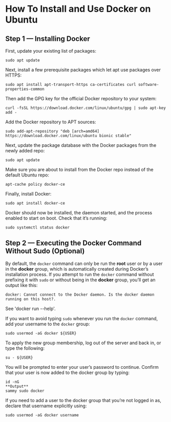 

# How To Install and Use Docker on Ubuntu

## Step 1 — Installing Docker

First, update your existing list of packages:

    sudo apt update

Next, install a few prerequisite packages which let apt use packages over HTTPS:

    sudo apt install apt-transport-https ca-certificates curl software-properties-common

Then add the GPG key for the official Docker repository to your system:

    curl -fsSL https://download.docker.com/linux/ubuntu/gpg | sudo apt-key add -

Add the Docker repository to APT sources:

    sudo add-apt-repository "deb [arch=amd64] https://download.docker.com/linux/ubuntu bionic stable"

Next, update the package database with the Docker packages from the newly added repo:

    sudo apt update

Make sure you are about to install from the Docker repo instead of the default Ubuntu repo:
    
    apt-cache policy docker-ce

Finally, install Docker:

    sudo apt install docker-ce

Docker should now be installed, the daemon started, and the process enabled to start on boot. Check that it’s running:

    sudo systemctl status docker


## Step 2 — Executing the Docker Command Without Sudo (Optional)

By default, the `docker` command can only be run the **root** user or by a user in the **docker** group, which is automatically created during Docker’s installation process. If you attempt to run the `docker` command without prefixing it with `sudo` or without being in the **docker** group, you’ll get an output like this:

    docker: Cannot connect to the Docker daemon. Is the docker daemon running on this host?.
See 'docker run --help'.


If you want to avoid typing `sudo` whenever you run the `docker` command, add your username to the `docker` group:

    sudo usermod -aG docker ${USER}

To apply the new group membership, log out of the server and back in, or type the following:

    su - ${USER}

You will be prompted to enter your user’s password to continue.
Confirm that your user is now added to the docker group by typing:
    
    id -nG
    **Output**
    sammy sudo docker

If you need to add a user to the docker group that you’re not logged in as, declare that username explicitly using:

    sudo usermod -aG docker username

